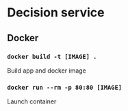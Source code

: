 # Decision service

## Docker

### `docker build -t [IMAGE] .`

Build  app and docker image

### `docker run --rm -p 80:80 [IMAGE]`

Launch container
